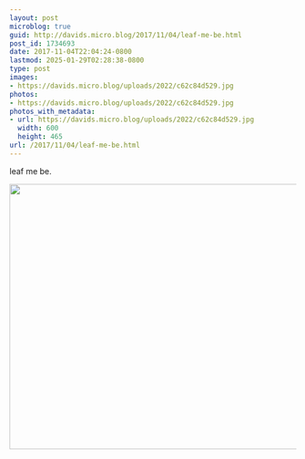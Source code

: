 ```yaml
---
layout: post
microblog: true
guid: http://davids.micro.blog/2017/11/04/leaf-me-be.html
post_id: 1734693
date: 2017-11-04T22:04:24-0800
lastmod: 2025-01-29T02:28:38-0800
type: post
images:
- https://davids.micro.blog/uploads/2022/c62c84d529.jpg
photos:
- https://davids.micro.blog/uploads/2022/c62c84d529.jpg
photos_with_metadata:
- url: https://davids.micro.blog/uploads/2022/c62c84d529.jpg
  width: 600
  height: 465
url: /2017/11/04/leaf-me-be.html
---
```

leaf me be.

<img src="/uploads/2022/c62c84d529.jpg" width="600" height="465" alt="">
